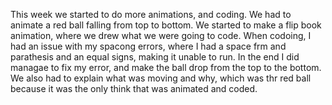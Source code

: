   This week we started to do more animations, and coding. We had to animate a red ball falling from top to bottom. We started to make a flip book animation, where we drew what we were going to code. When codoing, I had an issue with my spacong errors, where I had a space frm and parathesis and an equal signs, making it unable to run. In the end I did managae to fix my error, and make the ball drop from the top to the bottom. We also had to explain what was moving and why, which was thr red ball because it was the only think that was animated and coded.
